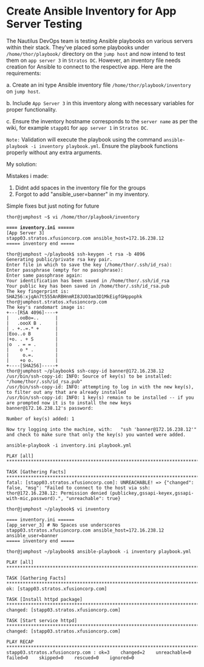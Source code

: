 # Create Ansible Inventory for App Server Testing

The Nautilus DevOps team is testing Ansible playbooks on various servers within their stack. They've placed some playbooks under `/home/thor/playbook/` directory on the `jump host` and now intend to test them on `app server 3` in `Stratos DC`. However, an inventory file needs creation for Ansible to connect to the respective app. Here are the requirements:

a. Create an ini type Ansible inventory file `/home/thor/playbook/inventory` on `jump host`.

b. Include `App Server 3` in this inventory along with necessary variables for proper functionality.

c. Ensure the inventory hostname corresponds to the `server name` as per the wiki, for example `stapp01` for `app server 1` in `Stratos DC`.

`Note:` Validation will execute the playbook using the command `ansible-playbook -i inventory playbook.yml`. Ensure the playbook functions properly without any extra arguments.



My solution:

Mistakes i made:

1. Didnt add spaces in the inventory file for the groups
2. Forgot to add "ansible\_user=banner" in my inventory.

Simple fixes but just noting for future

<pre><code>thor@jumphost ~$ vi /home/thor/playbook/inventory

<strong>==== inventory.ini ======
</strong>[App Server 3] 
stapp03.stratos.xfusioncorp.com ansible_host=172.16.238.12 
===== inventory end =====

thor@jumphost ~/playbook$ ssh-keygen -t rsa -b 4096
Generating public/private rsa key pair.
Enter file in which to save the key (/home/thor/.ssh/id_rsa): 
Enter passphrase (empty for no passphrase): 
Enter same passphrase again: 
Your identification has been saved in /home/thor/.ssh/id_rsa
Your public key has been saved in /home/thor/.ssh/id_rsa.pub
The key fingerprint is:
SHA256:xjqAn7t555AnRBHnmRI8JUO3am3D1MkEigfGHppophk thor@jumphost.stratos.xfusioncorp.com
The key's randomart image is:
+---[RSA 4096]----+
|   .ooBo=..      |
|   .oooX B .     |
| . +..=.* +      |
|Eoo..o B         |
|+o. . + S        |
|o  . = = .       |
|    o * .        |
|     o.=.        |
|    +o o.        |
+----[SHA256]-----+
thor@jumphost ~/playbook$ ssh-copy-id banner@172.16.238.12
/usr/bin/ssh-copy-id: INFO: Source of key(s) to be installed: "/home/thor/.ssh/id_rsa.pub"
/usr/bin/ssh-copy-id: INFO: attempting to log in with the new key(s), to filter out any that are already installed
/usr/bin/ssh-copy-id: INFO: 1 key(s) remain to be installed -- if you are prompted now it is to install the new keys
banner@172.16.238.12's password: 

Number of key(s) added: 1

Now try logging into the machine, with:   "ssh 'banner@172.16.238.12'"
and check to make sure that only the key(s) you wanted were added.

ansible-playbook -i inventory.ini playbook.yml 

PLAY [all] *************************************************************************************************

TASK [Gathering Facts] *************************************************************************************
fatal: [stapp03.stratos.xfusioncorp.com]: UNREACHABLE! => {"changed": false, "msg": "Failed to connect to the host via ssh: thor@172.16.238.12: Permission denied (publickey,gssapi-keyex,gssapi-with-mic,password).", "unreachable": true}

thor@jumphost ~/playbook$ vi inventory

==== inventory.ini ======
[app_server_3] # No Spaces use underscores
stapp03.stratos.xfusioncorp.com ansible_host=172.16.238.12 ansible_user=banner
===== inventory end =====

thor@jumphost ~/playbook$ ansible-playbook -i inventory playbook.yml 

PLAY [all] *************************************************************************************************

TASK [Gathering Facts] *************************************************************************************
ok: [stapp03.stratos.xfusioncorp.com]

TASK [Install httpd package] *******************************************************************************
changed: [stapp03.stratos.xfusioncorp.com]

TASK [Start service httpd] *********************************************************************************
changed: [stapp03.stratos.xfusioncorp.com]

PLAY RECAP *************************************************************************************************
stapp03.stratos.xfusioncorp.com : ok=3    changed=2    unreachable=0    failed=0    skipped=0    rescued=0    ignored=0   
</code></pre>
